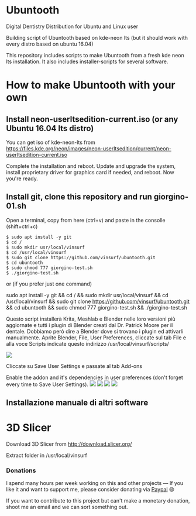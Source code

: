# Ubuntooth
Digital Dentistry Distribution for Ubuntu and Linux user

Building script of Ubuntooth based on kde-neon lts (but it should work with every distro based on ubuntu 16.04)

This repository includes scripts to make Ubuntooth from a fresh kde neon lts installation.
It also includes installer-scripts for several software.

# How to make Ubuntooth with your own

## Install neon-userltsedition-current.iso (or any Ubuntu 16.04 lts distro)

You can get iso of kde-neon-lts from https://files.kde.org/neon/images/neon-userltsedition/current/neon-userltsedition-current.iso

Complete the installation and reboot. Update and upgrade the system, install proprietary driver for graphics card if needed, and reboot. Now you're ready.

## Install git, clone this repository and run giorgino-01.sh

Open a terminal, copy from here (ctrl+v) and paste in the consolle (shift+ctrl+c)

    $ sudo apt install -y git
    $ cd /
    $ sudo mkdir usr/local/vinsurf
    $ cd /usr/local/vinsurf
    $ sudo git clone https://github.com/vinsurf/ubuntooth.git
    $ cd ubuntooth
    $ sudo chmod 777 giorgino-test.sh
    $ ./giorgino-test.sh

or (if you prefer just one command)

sudo apt install -y git && cd / && sudo mkdir usr/local/vinsurf && cd /usr/local/vinsurf && sudo git clone https://github.com/vinsurf/ubuntooth.git && cd ubuntooth && sudo chmod 777 giorgino-test.sh && ./giorgino-test.sh

Questo script installerà Krita, Meshlab e Blender nelle loro versioni più aggiornate e tutti i plugin di Blender creati dal Dr. Patrick Moore per il dentale. Dobbiamo però dire a Blender dove si trovano i plugin ed attivarli manualmente.
Aprite Blender, File, User Preferences, cliccate sul tab File e alla voce Scripts indicate questo indirizzo /usr/local/vinsurf/scripts/

![](https://dl.dropboxusercontent.com/s/jjoubh9f0igcike/blenderuserpreference.png?dl=0)

Cliccate su Save User Settings e passate al tab Add-ons

Enable the addon and it's dependencies in user preferences (don't forget every time to Save User Settings).
![](https://dl.dropboxusercontent.com/s/a2zh0szm6mspax8/Screenshot_20170303_175223.png?dl=0)
![](https://dl.dropboxusercontent.com/s/aaasgtfhwm90nue/Screenshot_20170303_175202.png?dl=0)
![](https://dl.dropboxusercontent.com/s/jopve8bbb8n5g4p/Screenshot_20170303_175140.png?dl=0)
![](https://dl.dropboxusercontent.com/s/6u8vj6ehmqv13mx/Screenshot_20170303_175059.png?dl=0)

## Installazione manuale di altri software

# 3D Slicer

Download 3D Slicer from http://download.slicer.org/

Extract folder in /usr/local/vinsurf


### Donations
I spend many hours per week working on this and other projects &mdash; If you like it and want to support me, please consider donating via [Paypal](https://paypal.me/vinsurf) :smile:

If you want to contribute to this project but can't make a monetary donation, shoot me an email and we can sort something out.
